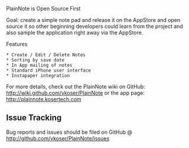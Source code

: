 
PlainNote is Open Source First

Goal: create a simple note pad and release it on the AppStore and open source it so 
other beginning developers could learn from the project and also sample the 
application right away via the AppStore.

Features

    * Create / Edit / Delete Notes
    * Sorting by save date
    * In App mailing of notes
    * Standard iPhone user interface 
    * Instapaper integration
    

For more details, check out the PlainNote wiki on GitHub: <http://wiki.github.com/vkoser/PlainNote>
or the app page: <http://plainnote.kosertech.com>

## Issue Tracking

Bug reports and issues should be filed on GitHub @ <http://github.com/vkoser/PlainNote/issues>

